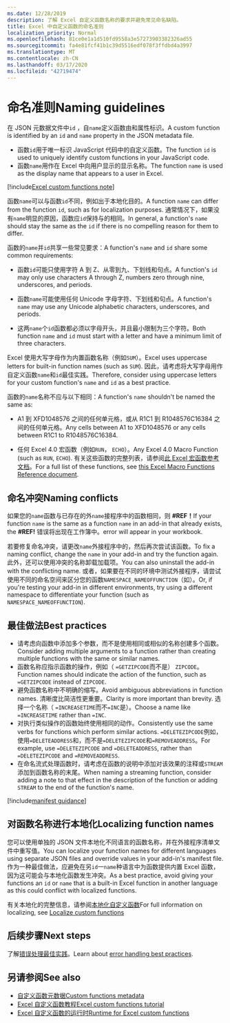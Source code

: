 ```yaml
---
ms.date: 12/28/2019
description: 了解 Excel 自定义函数名称的要求并避免常见命名缺陷。
title: Excel 中自定义函数的命名准则
localization_priority: Normal
ms.openlocfilehash: 81ce0e1a1d510fd9558a3e57273903382326ad55
ms.sourcegitcommit: fa4e81fcf41b1c39d5516edf078f3ffdbd4a3997
ms.translationtype: MT
ms.contentlocale: zh-CN
ms.lasthandoff: 03/17/2020
ms.locfileid: "42719474"
---
```

# <a name="naming-guidelines"></a><span data-ttu-id="8ac45-103">命名准则</span><span class="sxs-lookup"><span data-stu-id="8ac45-103">Naming guidelines</span></span>

<span data-ttu-id="8ac45-104">在 JSON 元数据文件中`id` ，自`name`定义函数由和属性标识。</span><span class="sxs-lookup"><span data-stu-id="8ac45-104">A custom function is identified by an `id` and `name` property in the JSON metadata file.</span></span>

- <span data-ttu-id="8ac45-105">函数`id`用于唯一标识 JavaScript 代码中的自定义函数。</span><span class="sxs-lookup"><span data-stu-id="8ac45-105">The function `id` is used to uniquely identify custom functions in your JavaScript code.</span></span>
- <span data-ttu-id="8ac45-106">函数`name`用作在 Excel 中向用户显示的显示名称。</span><span class="sxs-lookup"><span data-stu-id="8ac45-106">The function `name` is used as the display name that appears to a user in Excel.</span></span>

[!include[Excel custom functions note](../includes/excel-custom-functions-note.md)]

<span data-ttu-id="8ac45-107">函数`name`可以与函数`id`不同，例如出于本地化目的。</span><span class="sxs-lookup"><span data-stu-id="8ac45-107">A function `name` can differ from the function `id`, such as for localization purposes.</span></span> <span data-ttu-id="8ac45-108">通常情况下，如果没有`name`明显的原因，函数应`id`保持与的相同。</span><span class="sxs-lookup"><span data-stu-id="8ac45-108">In general, a function's `name` should stay the same as the `id` if there is no compelling reason for them to differ.</span></span>

<span data-ttu-id="8ac45-109">函数的`name`并`id`共享一些常见要求：</span><span class="sxs-lookup"><span data-stu-id="8ac45-109">A function's `name` and `id` share some common requirements:</span></span>

- <span data-ttu-id="8ac45-110">函数`id`可能只使用字符 A 到 Z、从零到九、下划线和句点。</span><span class="sxs-lookup"><span data-stu-id="8ac45-110">A function's `id` may only use characters A through Z, numbers zero through nine, underscores, and periods.</span></span>

- <span data-ttu-id="8ac45-111">函数`name`可能使用任何 Unicode 字母字符、下划线和句点。</span><span class="sxs-lookup"><span data-stu-id="8ac45-111">A function's `name` may use any Unicode alphabetic characters, underscores, and periods.</span></span>

- <span data-ttu-id="8ac45-112">这两`name`个`id`函数都必须以字母开头，并且最小限制为三个字符。</span><span class="sxs-lookup"><span data-stu-id="8ac45-112">Both function `name` and `id` must start with a letter and have a minimum limit of three characters.</span></span>

<span data-ttu-id="8ac45-113">Excel 使用大写字母作为内置函数名称（例如`SUM`）。</span><span class="sxs-lookup"><span data-stu-id="8ac45-113">Excel uses uppercase letters for built-in function names (such as `SUM`).</span></span> <span data-ttu-id="8ac45-114">因此，请考虑将大写字母用作自定义函数`name`和`id`最佳实践。</span><span class="sxs-lookup"><span data-stu-id="8ac45-114">Therefore, consider using uppercase letters for your custom function's `name` and `id` as a best practice.</span></span>

<span data-ttu-id="8ac45-115">函数的`name`名称不应与以下相同：</span><span class="sxs-lookup"><span data-stu-id="8ac45-115">A function's `name` shouldn't be named the same as:</span></span>

- <span data-ttu-id="8ac45-116">A1 到 XFD1048576 之间的任何单元格，或从 R1C1 到 R1048576C16384 之间的任何单元格。</span><span class="sxs-lookup"><span data-stu-id="8ac45-116">Any cells between A1 to XFD1048576 or any cells between R1C1 to R1048576C16384.</span></span>

- <span data-ttu-id="8ac45-117">任何 Excel 4.0 宏函数（例如`RUN`， `ECHO`）。</span><span class="sxs-lookup"><span data-stu-id="8ac45-117">Any Excel 4.0 Macro Function (such as `RUN`, `ECHO`).</span></span>  <span data-ttu-id="8ac45-118">有关这些函数的完整列表，请参阅[此 Excel 宏函数参考文档](https://d13ot9o61jdzpp.cloudfront.net/files/Excel%204.0%20Macro%20Functions%20Reference.pdf)。</span><span class="sxs-lookup"><span data-stu-id="8ac45-118">For a full list of these functions, see [this Excel Macro Functions Reference document](https://d13ot9o61jdzpp.cloudfront.net/files/Excel%204.0%20Macro%20Functions%20Reference.pdf).</span></span>

## <a name="naming-conflicts"></a><span data-ttu-id="8ac45-119">命名冲突</span><span class="sxs-lookup"><span data-stu-id="8ac45-119">Naming conflicts</span></span>

<span data-ttu-id="8ac45-120">如果您的`name`函数与已存在的外`name`接程序中的函数相同，则 **#REF！**</span><span class="sxs-lookup"><span data-stu-id="8ac45-120">If your function `name` is the same as a function `name` in an add-in that already exists, the **#REF!**</span></span> <span data-ttu-id="8ac45-121">错误将出现在工作簿中。</span><span class="sxs-lookup"><span data-stu-id="8ac45-121">error will appear in your workbook.</span></span>

<span data-ttu-id="8ac45-122">若要修复命名冲突，请更改`name`外接程序中的，然后再次尝试该函数。</span><span class="sxs-lookup"><span data-stu-id="8ac45-122">To fix a naming conflict, change the `name` in your add-in and try the function again.</span></span> <span data-ttu-id="8ac45-123">此外，还可以使用冲突的名称卸载加载项。</span><span class="sxs-lookup"><span data-stu-id="8ac45-123">You can also uninstall the add-in with the conflicting name.</span></span> <span data-ttu-id="8ac45-124">或者，如果要在不同的环境中测试外接程序，请尝试使用不同的命名空间来区分您的函数`NAMESPACE_NAMEOFFUNCTION`（如）。</span><span class="sxs-lookup"><span data-stu-id="8ac45-124">Or, if you're testing your add-in in different environments, try using a different namespace to differentiate your function (such as `NAMESPACE_NAMEOFFUNCTION`).</span></span>

## <a name="best-practices"></a><span data-ttu-id="8ac45-125">最佳做法</span><span class="sxs-lookup"><span data-stu-id="8ac45-125">Best practices</span></span>

- <span data-ttu-id="8ac45-126">请考虑向函数中添加多个参数，而不是使用相同或相似的名称创建多个函数。</span><span class="sxs-lookup"><span data-stu-id="8ac45-126">Consider adding multiple arguments to a function rather than creating multiple functions with the same or similar names.</span></span>
- <span data-ttu-id="8ac45-127">函数名称应指示函数的操作，例如（ `=GETZIPCODE`而不是） `ZIPCODE`。</span><span class="sxs-lookup"><span data-stu-id="8ac45-127">Function names should indicate the action of the function, such as `=GETZIPCODE` instead of `ZIPCODE`.</span></span>
- <span data-ttu-id="8ac45-128">避免函数名称中不明确的缩写。</span><span class="sxs-lookup"><span data-stu-id="8ac45-128">Avoid ambiguous abbreviations in function names.</span></span> <span data-ttu-id="8ac45-129">清晰度比简洁性更重要。</span><span class="sxs-lookup"><span data-stu-id="8ac45-129">Clarity is more important than brevity.</span></span> <span data-ttu-id="8ac45-130">选择一个名称（ `=INCREASETIME`而不`=INC`是）。</span><span class="sxs-lookup"><span data-stu-id="8ac45-130">Choose a name like `=INCREASETIME` rather than `=INC`.</span></span>
- <span data-ttu-id="8ac45-131">对执行类似操作的函数始终使用相同的动作。</span><span class="sxs-lookup"><span data-stu-id="8ac45-131">Consistently use the same verbs for functions which perform similar actions.</span></span> <span data-ttu-id="8ac45-132">`=DELETEZIPCODE`例如，使用`=DELETEADDRESS`和，而不是`=DELETEZIPCODE`和`=REMOVEADDRESS`。</span><span class="sxs-lookup"><span data-stu-id="8ac45-132">For example, use `=DELETEZIPCODE` and `=DELETEADDRESS`, rather than `=DELETEZIPCODE` and `=REMOVEADDRESS`.</span></span>
- <span data-ttu-id="8ac45-133">在命名流式处理函数时，请考虑在函数的说明中添加对该效果的注释或`STREAM`添加到函数名称的末尾。</span><span class="sxs-lookup"><span data-stu-id="8ac45-133">When naming a streaming function, consider adding a note to that effect in the description of the function or adding `STREAM` to the end of the function's name.</span></span>

[!include[manifest guidance](../includes/manifest-guidance.md)]

## <a name="localizing-function-names"></a><span data-ttu-id="8ac45-134">对函数名称进行本地化</span><span class="sxs-lookup"><span data-stu-id="8ac45-134">Localizing function names</span></span>

<span data-ttu-id="8ac45-135">您可以使用单独的 JSON 文件本地化不同语言的函数名称，并在外接程序清单文件中重写值。</span><span class="sxs-lookup"><span data-stu-id="8ac45-135">You can localize your function names for different languages using separate JSON files and override values in your add-in's manifest file.</span></span> <span data-ttu-id="8ac45-136">作为一种最佳做法，应避免在另`id`一`name`种语言中为函数提供内置 Excel 函数，因为这可能会与本地化函数发生冲突。</span><span class="sxs-lookup"><span data-stu-id="8ac45-136">As a best practice, avoid giving your functions an `id` or `name` that is a built-in Excel function in another language as this could conflict with localized functions.</span></span>

<span data-ttu-id="8ac45-137">有关本地化的完整信息，请参阅[本地化自定义函数](custom-functions-localize.md)</span><span class="sxs-lookup"><span data-stu-id="8ac45-137">For full information on localizing, see [Localize custom functions](custom-functions-localize.md)</span></span>

## <a name="next-steps"></a><span data-ttu-id="8ac45-138">后续步骤</span><span class="sxs-lookup"><span data-stu-id="8ac45-138">Next steps</span></span>
<span data-ttu-id="8ac45-139">了解[错误处理最佳实践](custom-functions-errors.md)。</span><span class="sxs-lookup"><span data-stu-id="8ac45-139">Learn about [error handling best practices](custom-functions-errors.md).</span></span>

## <a name="see-also"></a><span data-ttu-id="8ac45-140">另请参阅</span><span class="sxs-lookup"><span data-stu-id="8ac45-140">See also</span></span>

* [<span data-ttu-id="8ac45-141">自定义函数元数据</span><span class="sxs-lookup"><span data-stu-id="8ac45-141">Custom functions metadata</span></span>](custom-functions-json.md)
* [<span data-ttu-id="8ac45-142">Excel 自定义函数教程</span><span class="sxs-lookup"><span data-stu-id="8ac45-142">Excel custom functions tutorial</span></span>](../tutorials/excel-tutorial-create-custom-functions.md)
* [<span data-ttu-id="8ac45-143">Excel 自定义函数的运行时</span><span class="sxs-lookup"><span data-stu-id="8ac45-143">Runtime for Excel custom functions</span></span>](custom-functions-runtime.md)
